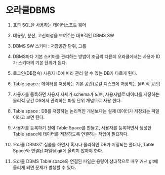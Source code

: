 # 오라클DBMS
1. 표준 SQL을 사용하는 데이터소프트 웨어
2. 대용량, 분산, 고신뢰성을 보여주는 대표적인 DBMS SW
3. DBMS SW 스키마 : 저장공간 단위, 그룹
4. DBMS마다 기본 스키마를 관리하는 방법이 조금씩 다른데 오라클에서는 사용자 ID가 스키마의 기본 단위가 된다.
5. 로그인(DB접속) 사용자 ID에 따라 관리 할 수 있는 DB가 다르게 된다.
6. Table space : 데이터를 저장하는 기본 공간(로컬 디스크에 저장되는 물리적 공간)
7.  사용자를 등록하면 사용자 자체가 schema가 되며, 사용자별로 데이터를 저장하는 물리적 공간 OS에서 관리하는 파일 단위 개념으로 사용 한다.
8. Table space : DB를 저장하는 논리적인 개념보다는 실제 데이터가 저장되는 파일이라고 보면 된다.
9. 사용자를 등록하기 전에 Table Space를 만들고, 사용자를 등록하면서 생성한 Table space에 데이터를 저장하도록 연결하는 작업이 필요하다.

10. 오라클 DBMS로 실습을 하면서 혹시나 물리적인 DB가 저장되는 폴더나, Table Space와 연결된 파일을 git에 올리지 않아야 한다.
11. 오라클 DBMS Table space와 연결된 파일은 용량이 상대적으로 매우 커서 git에 올리게 되면 문제가 발생할 수 있다.